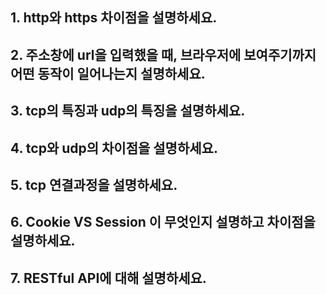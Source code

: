 ## 1. http와 https 차이점을 설명하세요.

## 2. 주소창에 url을 입력했을 때, 브라우저에 보여주기까지 어떤 동작이 일어나는지 설명하세요.

## 3. tcp의 특징과 udp의 특징을 설명하세요.

## 4. tcp와 udp의 차이점을 설명하세요.

## 5. tcp 연결과정을 설명하세요.

## 6. Cookie VS Session 이 무엇인지 설명하고 차이점을 설명하세요.

## 7. RESTful API에 대해 설명하세요.
